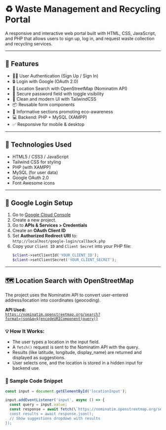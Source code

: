 # ♻️ Waste Management and Recycling Portal

A responsive and interactive web portal built with HTML, CSS, JavaScript, and PHP that allows users to sign up, log in, and request waste collection and recycling services.

---

## 🌟 Features

- 🧑‍💼 User Authentication (Sign Up / Sign In)
- 🔒 Login with Google (OAuth 2.0)
- 📍 Location Search with OpenStreetMap (Nominatim API)
- 🪪 Secure password field with toggle visibility
- 📄 Clean and modern UI with TailwindCSS
- 📦 Reusable form components
- 🌱 Informative sections promoting eco-awareness
- 💻 Backend: PHP + MySQL (XAMPP)
- ✅ Responsive for mobile & desktop

---

## 🚀 Technologies Used

- HTML5 / CSS3 / JavaScript
- Tailwind CSS for styling
- PHP (with XAMPP)
- MySQL (for user data)
- Google OAuth 2.0
- Font Awesome icons

---

## 🔐 Google Login Setup

1. Go to [Google Cloud Console](https://console.cloud.google.com/)
2. Create a new project.
3. Go to **APIs & Services > Credentials**
4. Create an **OAuth Client ID**
5. Set **Authorized Redirect URI** to:  
   `http://localhost/google-login/callback.php`
6. Copy your `Client ID` and `Client Secret` into your PHP file:
   ```php
   $client->setClientId('YOUR_CLIENT_ID');
   $client->setClientSecret('YOUR_CLIENT_SECRET');


---


## 🗺️ Location Search with OpenStreetMap
The project uses the Nominatim API to convert user-entered address/location into coordinates (geocoding).

**API Used:**  
[`https://nominatim.openstreetmap.org/search?format=json&q=${encodeURIComponent(query)}`](https://nominatim.openstreetmap.org/)

### 💡 How It Works:

- The user types a location in the input field.
- A `fetch()` request is sent to the Nominatim API with the query.
- Results (like latitude, longitude, display_name) are returned and displayed as suggestions.
- User selects one, and the location is stored in a hidden input for backend use.

### 📍 Sample Code Snippet

```js
const input = document.getElementById('locationInput');

input.addEventListener('input', async () => {
  const query = input.value;
  const response = await fetch(\`https://nominatim.openstreetmap.org/search?format=json&q=\${encodeURIComponent(query)}\`);
  const results = await response.json();
  // Show suggestions dropdown with results
});
